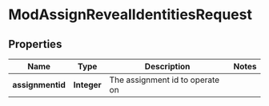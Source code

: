 

# ModAssignRevealIdentitiesRequest


## Properties

| Name | Type | Description | Notes |
|------------ | ------------- | ------------- | -------------|
|**assignmentid** | **Integer** | The assignment id to operate on |  |



